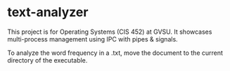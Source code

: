 # text-analyzer
This project is for Operating Systems (CIS 452) at GVSU.  It showcases multi-process management using IPC with pipes & signals.

To analyze the word frequency in a .txt, move the document to the current directory of the executable.
